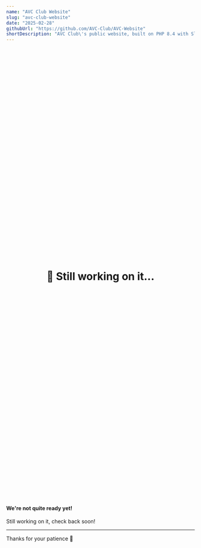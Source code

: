 ```yaml
---
name: "AVC Club Website"
slug: "avc-club-website"
date: "2025-02-28"
githubUrl: "https://github.com/AVC-Club/AVC-Website"
shortDescription: "AVC Club\'s public website, built on PHP 8.4 with Slim micro-framework and PHP-View as the backbone."
---
```

<link href="https://cdn.jsdelivr.net/npm/bootstrap@5.3.0/dist/css/bootstrap.min.css" rel="stylesheet">
<div style="display: flex; justify-content: center; align-items: center; height: 30vh;">
  <h1 class="display-4 text-primary text-center">🚧 Still working on it...</h1>
</div>

<div class="container">
  <div class="alert alert-info text-center" role="alert">
    <h4 class="alert-heading">We're not quite ready yet!</h4>
    <p>Still working on it, check back soon!</p>
    <hr>
    <p class="mb-0">Thanks for your patience 🙏</p>
  </div>
</div>